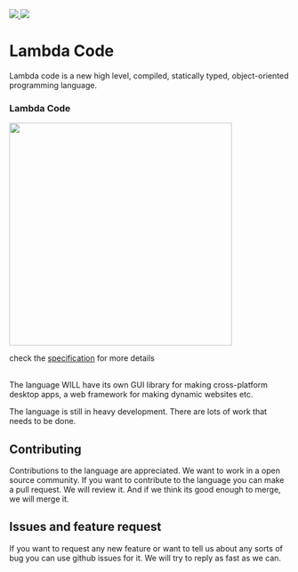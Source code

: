 <a href="https://marketplace.visualstudio.com/items?itemName=MrinmoyHaloi.lc-lang-support">
    <img src="https://img.shields.io/visual-studio-marketplace/v/MrinmoyHaloi.lc-lang-support?color=blue&label=VSCode%20Extension&logo=visualstudiocode&logoColor=blue&style=flat-square">
<a href="LICENSE">
    <img src="https://img.shields.io/github/license/lambda-code-organization/lambda-code?style=flat-square">
</a>

# Lambda Code

Lambda code is a new high level, compiled, statically typed, object-oriented programming language.

### Lambda Code
<img src="https://user-images.githubusercontent.com/69071143/145572217-fb4a2ca6-cb78-48b5-843f-6f7bd041b34a.png" width=400>

check the [specification](specification.md) for more details

<br>
The language WILL have its own GUI library for making cross-platform desktop apps, a web framework for making dynamic websites etc.

The language is still in heavy development. There are lots of work that needs to be done.

## Contributing
Contributions to the language are appreciated. We want to work in a open source community. If you want to contribute to the language you can make a pull request. We will review it. And if we think its good enough to merge, we will merge it.

## Issues and feature request
If you want to request any new feature or want to tell us about any sorts of bug you can use github issues for it. We will try to reply as fast as we can.
